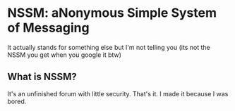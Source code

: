 # NSSM: aNonymous Simple System of Messaging
It actually stands for something else but I'm not telling you (its not the NSSM you get when you google it btw)
## What is NSSM?
It's an unfinished forum with little security. That's it.
I made it because I was bored.
